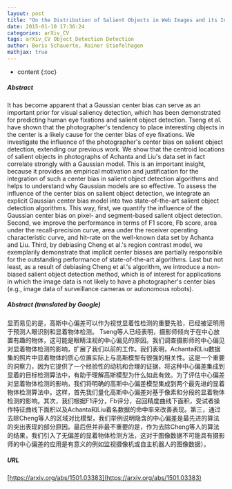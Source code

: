 ```yaml
---
layout: post
title: "On the Distribution of Salient Objects in Web Images and its Influence on Salient Object Detection"
date: 2015-01-10 17:36:24
categories: arXiv_CV
tags: arXiv_CV Object_Detection Detection
author: Boris Schauerte, Rainer Stiefelhagen
mathjax: true
---
```


* content
{:toc}

##### Abstract
It has become apparent that a Gaussian center bias can serve as an important prior for visual saliency detection, which has been demonstrated for predicting human eye fixations and salient object detection. Tseng et al. have shown that the photographer's tendency to place interesting objects in the center is a likely cause for the center bias of eye fixations. We investigate the influence of the photographer's center bias on salient object detection, extending our previous work. We show that the centroid locations of salient objects in photographs of Achanta and Liu's data set in fact correlate strongly with a Gaussian model. This is an important insight, because it provides an empirical motivation and justification for the integration of such a center bias in salient object detection algorithms and helps to understand why Gaussian models are so effective. To assess the influence of the center bias on salient object detection, we integrate an explicit Gaussian center bias model into two state-of-the-art salient object detection algorithms. This way, first, we quantify the influence of the Gaussian center bias on pixel- and segment-based salient object detection. Second, we improve the performance in terms of F1 score, Fb score, area under the recall-precision curve, area under the receiver operating characteristic curve, and hit-rate on the well-known data set by Achanta and Liu. Third, by debiasing Cheng et al.'s region contrast model, we exemplarily demonstrate that implicit center biases are partially responsible for the outstanding performance of state-of-the-art algorithms. Last but not least, as a result of debiasing Cheng et al.'s algorithm, we introduce a non-biased salient object detection method, which is of interest for applications in which the image data is not likely to have a photographer's center bias (e.g., image data of surveillance cameras or autonomous robots).

##### Abstract (translated by Google)
显而易见的是，高斯中心偏差可以作为视觉显着性检测的重要先验，已经被证明用于预测人眼识别和显着物体检测。 Tseng等人已经表明，摄影师倾向于在中心放置有趣的物体，这可能是眼睛注视的中心偏见的原因。我们调查摄影师的中心偏见对显着物体检测的影响，扩展了我们以前的工作。我们表明，Achanta和Liu数据集的照片中显着物体的质心位置实际上与高斯模型有很强的相关性。这是一个重要的洞察力，因为它提供了一个经验性的动机和合理的证据，将这种中心偏差集成到显着的目标检测算法中，有助于理解高斯模型为什么如此有效。为了评估中心偏差对显着物体检测的影响，我们将明确的高斯中心偏差模型集成到两个最先进的显着物体检测算法中。这样，首先我们量化高斯中心偏差对基于像素和分段的显着物体检测的影响。其次，我们根据F1评分，Fb评分，召回精度曲线下面积，受试者操作特征曲线下面积以及Achanta和Liu着名数据的命中率来改善表现。第三，通过去除Cheng等人的区域对比模型，我们举例说明隐含的中心偏差是最先进的算法的突出表现的部分原因。最后但并非最不重要的是，作为去除Cheng等人的算法的结果，我们引入了无偏差的显着物体检测方法，这对于图像数据不可能具有摄影师的中心偏差的应用是有意义的例如监视摄像机或自主机器人的图像数据）。

##### URL
[https://arxiv.org/abs/1501.03383](https://arxiv.org/abs/1501.03383)

